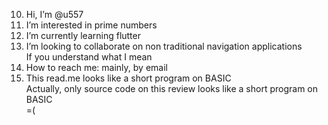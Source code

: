 10. Hi, I’m @u557
20. I’m interested in prime numbers
30. I’m currently learning flutter
40. I’m looking to collaborate on non traditional navigation applications<br />If you understand what I mean
50. How to reach me: mainly, by email 
60. This read.me looks like a short program on BASIC<br/>Actually, only source code on this review looks like a short program on BASIC<br /> =(  

<!---
u557/u557 is a ✨ special ✨ repository because its `README.md` (this file) appears on your GitHub profile.
You can click the Preview link to take a look at your changes.
--->
